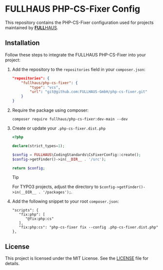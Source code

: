 # FULLHAUS PHP-CS-Fixer Config

This repository contains the PHP-CS-Fixer configuration used for projects maintained by [**FULL**HAUS](https://www.fullhaus.de/).

## Installation

Follow these steps to integrate the FULLHAUS PHP-CS-Fixer into your project:

1. Add the repository to the `repositories` field in your `composer.json`:
    ```json
    "repositories": {
        "fullhaus/php-cs-fixer": {
            "type": "vcs",
            "url": "git@github.com:FULLHAUS-GmbH/php-cs-fixer.git"
        }
    }
    ```

2. Require the package using composer:
    ```shell
    composer require fullhaus/php-cs-fixer:dev-main --dev
    ```

3. Create or update your `.php-cs-fixer.dist.php`
    ```php
   <?php

    declare(strict_types=1);

    $config = FULLHAUS\CodingStandards\CsFixerConfig::create();
    $config->getFinder()->in(__DIR__ . '/src');

    return $config;
    ```

   > [!TIP]
   > For TYPO3 projects, adjust the directory to `$config->getFinder()->in(__DIR__ . '/packages');`.

4. Add the following snippet to your root `composer.json`:
   ```
   "scripts": {
      "fix:php": [
         "@fix:php:cs"
      ],
      "fix:php:cs": "php-cs-fixer fix --config .php-cs-fixer.dist.php"
   },
   ```

## License

This project is licensed under the MIT License. See the [LICENSE](LICENSE) file for details.
